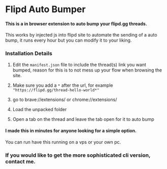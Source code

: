 # Flipd Auto Bumper

#### This is a in browser extension to auto bump your flipd.gg threads.

This works by injected js into flipd site to automate the sending of a auto bump, it runs every hour but you can modify it to your liking.

### Installation Details

1) Edit the `manifest.json` file to include the thread(s) link you want bumped, reason for this is to not mess up your flow when browsing the site.

2) Make sure you add a `*` after the url, for example `"https://flipd.gg/thread-hello-world*"`

3) go to brave://extensions/ or chrome://extensions/

4) Load the unpacked folder 

5) Open a tab on the thread and leave the tab open for it to auto bump

#### I made this in minutes for anyone looking for a simple option.

You can run have this running on a vps or your own pc.

### If you would like to get the more sophisticated cli version, contact me.
